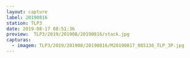 ```yaml
---
layout: capture
label: 20190816
station: TLP3
date: 2019-08-17 08:51:36
preview:  TLP3/2019/201908/20190816/stack.jpg
capturas:
  - imagem: TLP3/2019/201908/20190816/M20190817_085136_TLP_3P.jpg
---
```

